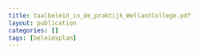 ```yaml
---
title: taalbeleid_in_de_praktijk_WellantCollege.pdf
layout: publication
categories: []
tags: [beleidsplan]
---
```

